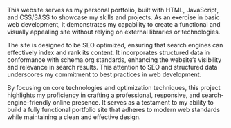 This website serves as my personal portfolio, built with HTML, JavaScript, and CSS/SASS to showcase my
skills and
projects. As an exercise in basic web development, it demonstrates my capability to create a functional
and visually
appealing site without relying on external libraries or technologies.

The site is designed to be SEO optimized, ensuring that search engines can effectively index and rank
its
content. It incorporates structured data in conformance with schema.org standards, enhancing the
website’s visibility
and relevance in search results. This attention to SEO and structured data underscores my commitment to
best practices
in web development.

By focusing on core technologies and optimization techniques, this project highlights my proficiency in
crafting a
professional, responsive, and search-engine-friendly online presence. It serves as a testament to my
ability to build a
fully functional portfolio site that adheres to modern web standards while maintaining a clean and
effective design.
